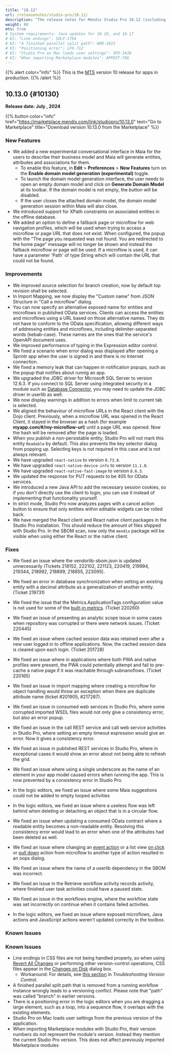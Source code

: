 ```yaml
---
title: "10.12"
url: /releasenotes/studio-pro/10.12/
description: "The release notes for Mendix Studio Pro 10.12 (including all patches) with details on new features, bug fixes, and known issues."
weight: 88
mts: true
# System requirements: Java updates for 10.10, and 10.17
# KI: "Line endings": SOLP-1794 
# KI: "A finished parallel split path": WOR-1623
# KI: "Positioning error": LFX-712
# KI: "Studio Pro on Mac loads user settings": SPX-3428
# KI: "When importing Marketplace modules": APPEXT-796
---
```


{{% alert color="info" %}}
This is the [MTS](/releasenotes/studio-pro/lts-mts/#mts) version 10 release for apps in production.
{{% /alert %}}

## 10.13.0 {#10130}

**Release date: July , 2024**

{{% button color="info" href="https://marketplace.mendix.com/link/studiopro/10.13.0" text="Go to Marketplace" title="Download version 10.13.0 from the Marketplace" %}}

### New Features
    
* We added a new experimental conversational interface in Maia for the users to describe their business model and Maia will generate entities, attributes and associations for them.
    * To enable this feature, in **Edit** > **Preferences** > **New Features** turn on the **Enable domain model generation (experimental)** toggle.
    * To launch the domain model generation interface, the user needs to open an empty domain model and click on **Generate Domain Model** at its toolbar. If the domain model is not empty, the button will be disabled.
    * If the user closes the attached domain model, the domain model generation session within Maia will also close.
* We introduced support for XPath constraints on associated entities in the offline database.
* We added an option to define a fallback page or microflow for web navigation profiles, which will be used when trying to access a microflow or page URL that does not exist. When configured, the popup with the "The page you requested was not found. You are redirected to the home page" message will no longer be shown and instead the fallback microflow or page will be used. If a microflow is used, it can have a parameter 'Path' of type String which will contain the URL that could not be found.

### Improvements
    
* We improved source selection for branch creation, now by default top revision shall be selected.
* In Import Mapping, we now display the "Custom name" from JSON Structure in "Call a microflow" dialog.
* You can now specify an alternative exposed name for entities and microflows in published OData services. Clients can access the entities and microflows using a URL based on those alternative names. They do not have to conform to the OData specification, allowing different ways of addressing entities and microflows, including delimiter-separated words (kebab-case). These names are the ones that the service's OpenAPI document uses.
* We improved performance of typing in the Expression editor control.
* We fixed a scenario when error dialog was displayed after opening a Sprintr app when the user is signed in and there is no Internet connection.
* We fixed a memory leak that can happen in notification popups, such as the popup that notifies about runnig an app.
* We upgraded the JDBC driver for Microsoft SQL Server to version 12.6.3. If you connect to SQL Server using integrated security in a module such as [Database Connector](/appstore/modules/database-connector/), you may need to update the JDBC driver in userlib as well.
* We now display warnings in addition to errors when limit to current tab is selected.
* We aligned the behaviour of microflow URLs in the React client with the Dojo client. Previously, when a microflow URL was opened in the React Client, it stayed in the browser as a hash (for example **myapp.com/#/my-microflow-url**) until a page URL was opened. Now the hash will be removed after the page is loaded.
* When you publish a non-persistable entity, Studio Pro will not mark this entity `Readable` by default. This also prevents the key selector dialog from popping up. Selecting keys is not required in this case and is not always relevant.
* We have upgraded `react-native` to version `0.73.8`.
* We have upgraded `react-native-device-info` to version `11.1.0`.
* We have upgraded `react-native-fast-image` to version `8.6.3`.
* We updated the response for PUT requests to be 405 for OData services.
* We introduced a new Java API to add the necessary session cookies, so if you don't directly use the client to login, you can use it instead of implementing that functionality yourself.
* In strict mode, Studio Pro now analyzes pages with a cancel action button to ensure that only entities within editable widgets can be rolled back.
* We have merged the React client and React native client packages in the Studio Pro installation. This should reduce the amount of files shipped with Studio Pro. In the SBOM scan, now only the `mendix` package will be visible when using either the React or the native client.

### Fixes
    

* We fixed an issue where the vendorlib-sbom.json is updated unnecessarily (Tickets 218152, 222102, 221123, 220419, 219994, 219344, 218992, 218899, 218855, 223095).
* We fixed an error in database synchronization when setting an existing entity with a decimal attribute as a generalization of another entity. (Ticket 219731)
* We fixed the issue that the Metrics.ApplicationTags configuration value is not used for some of the [built-in metrics](/refguide/metrics/#7-list-of-metrics). (Ticket 220260)
* We fixed an issue of presenting an analytic scope issue in some cases when repository was corrupted or there were network issues. (Ticket: 220445)
* We fixed an issue where cached session data was retained even after a new user logged in to offline applications. Now, the cached session data is cleared upon each login. (Ticket 201728)
* We fixed an issue where in applications where both PWA and native profiles were present, the PWA could potentially attempt and fail to pre-cache a native page if it was reachable through subnanoflows. (Ticket 220165)
* We fixed an issue in import mapping where creating a microflow for object handling would throw an exception when there are duplicate attribute name (ticket #201905, #217287).

* We fixed an issue in consumed web services in Studio Pro, where some corrupted imported WSDL files would not only give a consistency error, but also an error popup.
* We fixed an issue in the call REST service and call web service activities in Studio Pro, where setting an empty timeout expression would give an error. Now it gives a consistency error.
* We fixed an issue in published REST services in Studio Pro, where in exceptional cases it would show an error about not being able to refresh the grid.
* We fixed an issue where using a single underscore as the name of an element in your app model caused errors when running the app. This is now prevented by a consistency error in Studio Pro.
* In the logic editors, we fixed an issue where some Maia suggestions could not be added to empty looped activities
* In the logic editors, we fixed an issue where a useless flow was left behind when deleting or detaching an object that is in a circular flow.
* We fixed an issue when updating a consumed OData contract where a readable entity becomes a non-readable entity. Resolving this consistency error would lead to an error when one of the attributes had been deleted as well.
* We fixed an issue where changing an [event action](https://docs.mendix.com/refguide7/text-box/#events-properties) or a list view [on click](https://docs.mendix.com/refguide/list-view/#242-on-click) or [pull down](https://docs.mendix.com/refguide/list-view/#246-pull-down-action) action from microflow to another type of action resulted in an oops dialog.
* We fixed an issue where the name of a userlib dependency in the SBOM was incorrect.
* We fixed an issue in the Retrieve workflow activity records activity, where finished user task activities could have a paused state.
* We fixed an issue in the workflows engine, where the workflow state was set incorrectly on continue when it contains failed activities.
* In the logic editors, we fixed an issue where exposed microflows, Java actions and JavaScript actions weren't updated correctly in the toolbox.

### Known Issues

### Known Issues

* Line endings in CSS files are not being handled properly, so when using [Revert All Changes](/refguide/using-version-control-in-studio-pro/) or performing other version-control operations, CSS files appear in the [Changes on Disk](/refguide/version-control-menu/#show-changes) dialog box.
    * Workaround: For details, see [this section](/refguide/troubleshoot-version-control-issues/#css-error) in *Troubleshooting Version Control*.
* A finished parallel split path that is removed from a running workflow instance wrongly leads to a versioning conflict. Please note that "path" was called "branch" in earlier versions.
* There is a positioning error in the logic editors when you are dragging a large element, such as a loop, into a sequence flow, it overlaps with the existing elements.
* Studio Pro on Mac loads user settings from the previous version of the application.
* When importing Marketplace modules with Studio Pro, their version numbers do not represent the module's version. Instead they mention the current Studio Pro version. This does not affect previously imported Marketplace modules